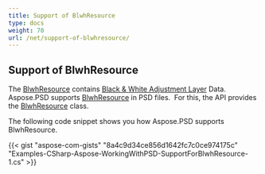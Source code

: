 ```yaml
---
title: Support of BlwhResource
type: docs
weight: 70
url: /net/support-of-blwhresource/
---
```


## **Support of BlwhResource**
The [BlwhResource](https://reference.aspose.com/psd/net/aspose.psd.fileformats.psd.layers.layerresources/blwhresource) contains [Black & White Adjustment Layer](https://reference.aspose.com/psd/net/aspose.psd.fileformats.psd.layers.adjustmentlayers/blackwhiteadjustmentlayer) Data. Aspose.PSD supports [BlwhResource](https://reference.aspose.com/net/psd/aspose.psd.fileformats.psd.layers.layerresources/blwhresource) in PSD files.  For this, the API provides the [BlwhResource](https://reference.aspose.com/net/psd/aspose.psd.fileformats.psd.layers.layerresources/blwhresource) class.

The following code snippet shows you how Aspose.PSD supports BlwhResource.

{{< gist "aspose-com-gists" "8a4c9d34ce856d1642fc7c0ce974175c" "Examples-CSharp-Aspose-WorkingWithPSD-SupportForBlwhResource-1.cs" >}}
